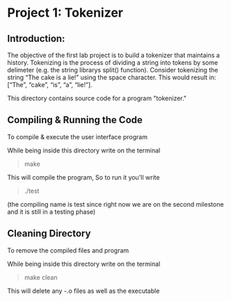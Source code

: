 Project 1: Tokenizer
====================
## Introduction:

 The objective of the first lab project is to build a tokenizer that maintains a history. 
 Tokenizing is the process of dividing a string into tokens by some delimeter (e.g. the string librarys split() function). 
 Consider tokenizing the string “The cake is a lie!” using the space character. 
 This would result in: [“The”, “cake”, “is”, “a”, “lie!”].
 
 This directory contains source code for a program "tokenizer." 

## Compiling & Running the Code
To compile & execute the user interface program

While being inside this directory write on the terminal 
> make 
> 
This will compile the program, So to run it you'll write 
> 
> ./test 
> 
 (the compiling name is test since right now we are on the second milestone and it is still in a testing phase)
 
## Cleaning Directory
To remove the compiled files and program

While being inside this directory write on the terminal 
> make clean
> 
This will delete any -.o files as well as the executable
